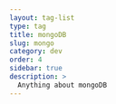 ```yaml
---
layout: tag-list
type: tag
title: mongoDB
slug: mongo
category: dev
order: 4
sidebar: true
description: >
  Anything about mongoDB
---
```

